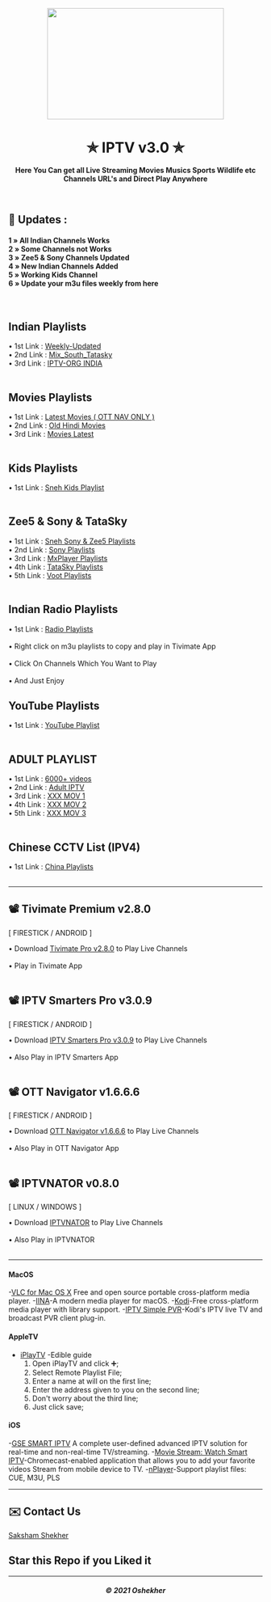 <p align="center"><img src="https://encrypted-tbn0.gstatic.com/images?q=tbn:ANd9GcR4Bzf5sA4YG0qr27BO9864EAzo3XGg2NX0Tg&usqp=CAU" width="350" height="220"></p>
<h1 align="center"> ✯ IPTV v3.0 ✯ </h1>

<p align="center"><b>Here You Can get all Live Streaming Movies Musics Sports Wildlife etc Channels URL's and Direct Play Anywhere</b></p><br>

## 🍃 Updates : 
 
<h4>

1 » All Indian Channels Works<br>
2 » Some Channels not Works<br>
3 » Zee5 & Sony Channels Updated<br>
4 » New Indian Channels Added<br>
5 » Working Kids Channel<br>
6 » Update your m3u files weekly from here<br>

</h4>

<br> 

## Indian Playlists

• 1st Link : <a href="https://raw.githack.com/OneFusionPlus/m3u-playlist/main/Indian%20Playlist/weekly-updated.m3u">Weekly-Updated</a>  <br>
• 2nd Link : <a href="https://rawcdn.githack.com/OneFusionPlus/m3u-playlist/56e0e5b13cdf0eb56d440a173c757a290ebe948a/Indian%20Playlist/Mix_South_Tatasky.m3u">Mix_South_Tatasky</a>  <br>
• 3rd Link : <a href="https://raw.githack.com/iptv-org/iptv/master/channels/in.m3u">IPTV-ORG INDIA</a>  <br><br> 

## Movies Playlists

• 1st Link : <a href="https://raw.githack.com/OneFusionPlus/m3u-playlist/main/Indian%20Playlist/Movies_Playlist.m3u">Latest Movies ( OTT NAV ONLY ) </a>  <br> 
• 2nd Link : <a href="https://rawcdn.githack.com/OneFusionPlus/m3u-playlist/56e0e5b13cdf0eb56d440a173c757a290ebe948a/Indian%20Playlist/sneh-hindi-movies.m3u">Old Hindi Movies</a>  <br> 
• 3rd Link : <a href="https://rawcdn.githack.com/OneFusionPlus/m3u-playlist/56e0e5b13cdf0eb56d440a173c757a290ebe948a/Indian%20Playlist/Movies.m3u">Movies Latest</a>  <br><br>

## Kids Playlists

• 1st Link : <a href="https://rawcdn.githack.com/OneFusionPlus/m3u-playlist/56e0e5b13cdf0eb56d440a173c757a290ebe948a/Kids%20Playlist/sneh-kids.m3u">Sneh Kids Playlist</a>  <br><br>

## Zee5 & Sony & TataSky

• 1st Link : <a href="https://raw.githack.com/OneFusionPlus/m3u-playlist/main/Zee5%20&%20Sony%20Playlist/Sony&Zee5-Sneh-IPTV.m3u">Sneh Sony & Zee5 Playlists </a><br>
• 2nd Link : <a href="https://raw.githack.com/OneFusionPlus/m3u-playlist/main/Zee5%20&%20Sony%20Playlist/sony-sneh-iptv.m3u">Sony Playlists </a><br>
• 3rd Link : <a href="https://raw.githack.com/OneFusionPlus/m3u-playlist/main/Zee5%20&%20Sony%20Playlist/mxplayer.m3u">MxPlayer Playlists </a><br>
• 4th Link : <a href="https://raw.githack.com/OneFusionPlus/m3u-playlist/main/TataSky%20Playlist/sneh-tatasky-plus.m3u">TataSky Playlists </a><br>
• 5th Link : <a href="https://raw.githack.com/OneFusionPlus/m3u-playlist/main/Zee5%20&%20Sony%20Playlist/voot.m3u">Voot Playlists </a><br><br>

## Indian Radio Playlists

• 1st Link : <a href="https://rawcdn.githack.com/OneFusionPlus/m3u-playlist/56e0e5b13cdf0eb56d440a173c757a290ebe948a/Radio%20Playlist/sneh-radio.m3u">Radio Playlists </a>  <br><br>
• Right click on m3u playlists to copy and play in Tivimate App<br><br>
• Click On Channels Which You Want to Play<br><br>
• And Just Enjoy 

## YouTube Playlists

• 1st Link : <a href="https://raw.githack.com/OneFusionPlus/m3u-playlist/main/YouTube%20Playlist/youtube.m3u">YouTube Playlist </a>  <br><br>

## ADULT PLAYLIST

• 1st Link : <a href="https://rawcdn.githack.com/OneFusionPlus/m3u-playlist/56e0e5b13cdf0eb56d440a173c757a290ebe948a/XXX%20Playlist/vods.m3u8"> 6000+ videos </a><br>
• 2nd Link : <a href="https://rawcdn.githack.com/OneFusionPlus/m3u-playlist/56e0e5b13cdf0eb56d440a173c757a290ebe948a/XXX%20Playlist/all.m3u"> Adult IPTV </a><br>
• 3rd Link : <a href="https://rawcdn.githack.com/OneFusionPlus/m3u-playlist/56e0e5b13cdf0eb56d440a173c757a290ebe948a/XXX%20Playlist/xxx.m3u"> XXX MOV 1 </a><br>
• 4th Link : <a href="https://rawcdn.githack.com/OneFusionPlus/m3u-playlist/56e0e5b13cdf0eb56d440a173c757a290ebe948a/XXX%20Playlist/xxx-2.m3u"> XXX MOV 2 </a><br>
• 5th Link : <a href="https://rawcdn.githack.com/OneFusionPlus/m3u-playlist/56e0e5b13cdf0eb56d440a173c757a290ebe948a/XXX%20Playlist/xxx-3.m3u"> XXX MOV 3 </a><br><br>

## Chinese CCTV List (IPV4)

• 1st Link : <a href="https://rawcdn.githack.com/OneFusionPlus/m3u-playlist/56e0e5b13cdf0eb56d440a173c757a290ebe948a/China%20Playlist/TV-IPV4.m3u">China Playlists </a>  <br><br>

---
 
## 📽 Tivimate Premium v2.8.0 
[ FIRESTICK / ANDROID ]

• Download <a href="https://files.moddroid.com/TiviMate%20IPTV%20Player/_TiviMate_2.8.0_Premium.apk">Tivimate Pro v2.8.0</a> to Play Live Channels<br><br>
• Play in Tivimate App<br><br>

## 📽 IPTV Smarters Pro v3.0.9 
[ FIRESTICK / ANDROID ]

• Download <a href="https://files.moddroid.com/IPTV%20Smarters%20Pro/IPTV_Smarters_Pro_v3.0.9.4_-_Mod_-_Armeabi-v7a.apk">IPTV Smarters Pro v3.0.9</a> to Play Live Channels<br><br>
• Also Play in IPTV Smarters App<br><br>

## 📽 OTT Navigator v1.6.6.6
[ FIRESTICK / ANDROID ]

• Download <a href="https://wenzs-my.sharepoint.com/:u:/g/personal/oshekehr_free_stulive_com/EQpwbQiL2odIsC6o8vpwBLoBfpVtW_HPKzR-T2EwqevKIg?download=1">OTT Navigator v1.6.6.6</a> to Play Live Channels<br><br>
• Also Play in OTT Navigator App<br><br>

## 📽 IPTVNATOR v0.8.0 
[ LINUX / WINDOWS ]

• Download <a href="https://github.com/4gray/iptvnator/releases">IPTVNATOR</a> to Play Live Channels<br><br>
• Also Play in IPTVNATOR<br><br>

---

#### MacOS

-[VLC for Mac OS X](https://www.videolan.org/vlc/download-macosx.html) Free and open source portable cross-platform media player.
-[IINA](https://iina.io/)-A modern media player for macOS.
-[Kodi](https://kodi.tv/)-Free cross-platform media player with library support.
  -[IPTV Simple PVR](https://kodi.tv/addon/pvr-client/pvr-iptv-simple-client)-Kodi's IPTV live TV and broadcast PVR client plug-in.

#### AppleTV

- [iPlayTV](https://apps.apple.com/us/app/iplaytv/id1072226801)
  -Edible guide
    1. Open iPlayTV and click ➕;
    2. Select Remote Playlist File;
    3. Enter a name at will on the first line;
    4. Enter the address given to you on the second line;
    5. Don't worry about the third line;
    6. Just click save;

#### iOS

-[GSE SMART IPTV](https://apps.apple.com/us/app/gse-smart-iptv/id1028734023) A complete user-defined advanced IPTV solution for real-time and non-real-time TV/streaming.
-[Movie Stream: Watch Smart IPTV](https://apps.apple.com/us/app/movie-stream-ip-tv-films/id1450912244)-Chromecast-enabled application that allows you to add your favorite videos Stream from mobile device to TV.
-[nPlayer](https://apps.apple.com/cn/app/nplayer/id1116905928)-Support playlist files: CUE, M3U, PLS

---

</h4>

## ✉️ Contact Us
[Saksham Shekher](https://telegram.me/PurityWasHere)

## Star this Repo if you Liked it

---
<h5 align='center'>© 2021 Oshekher</h5>
